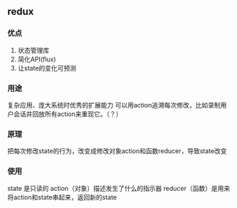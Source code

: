 ## redux

### 优点
1. 状态管理库
2. 简化API(flux)
3. 让state的变化可预测

### 用途
复杂应用、庞大系统时优秀的扩展能力
可以用action追溯每次修改，比如录制用户会话并回放所有action来重现它。（？）

### 原理
把每次修改state的行为，改变成修改对象action和函数reducer，导致state改变

### 使用
state 是只读的
action（对象）描述发生了什么的指示器
reducer（函数）是用来将action和state串起来，返回新的state
